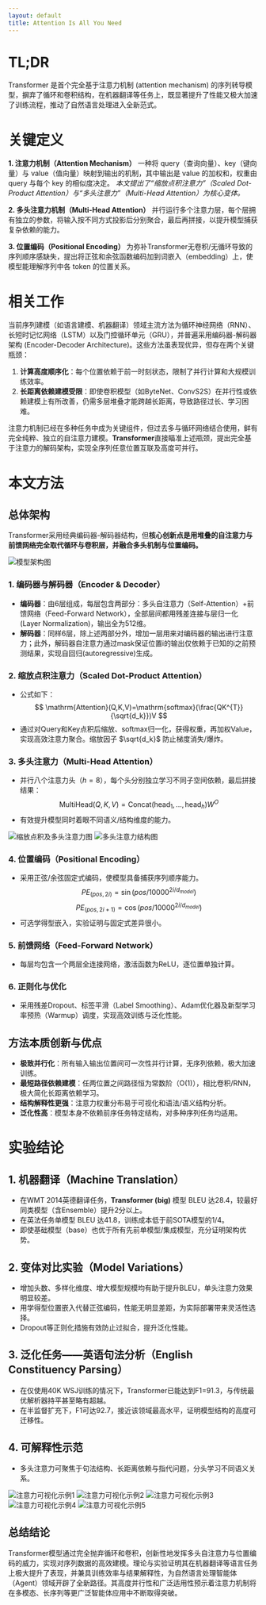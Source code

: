 ```yaml
---
layout: default
title: Attention Is All You Need
---
```


# TL;DR
Transformer 是首个完全基于注意力机制 (attention mechanism) 的序列转导模型，摒弃了循环和卷积结构，在机器翻译等任务上，既显著提升了性能又极大加速了训练流程，推动了自然语言处理进入全新范式。

# 关键定义

**1. 注意力机制（Attention Mechanism）**
一种将 query（查询向量）、key（键向量）与 value（值向量）映射到输出的机制，其中输出是 value 的加权和，权重由 query 与每个 key 的相似度决定。
*本文提出了“缩放点积注意力”（Scaled Dot-Product Attention）与“多头注意力”（Multi-Head Attention）为核心变体。*

**2. 多头注意力机制（Multi-Head Attention）**
并行运行多个注意力层，每个层拥有独立的参数，将输入按不同方式投影后分别聚合，最后再拼接，以提升模型捕获复杂依赖的能力。

**3. 位置编码（Positional Encoding）**
为弥补Transformer无卷积/无循环导致的序列顺序感缺失，提出将正弦和余弦函数编码加到词嵌入（embedding）上，使模型能理解序列中各 token 的位置关系。

# 相关工作

当前序列建模（如语言建模、机器翻译）领域主流方法为循环神经网络（RNN）、长短时记忆网络（LSTM）以及门控循环单元（GRU），并普遍采用编码器-解码器架构 (Encoder-Decoder Architecture)。这些方法虽表现优异，但存在两个关键瓶颈：
1. **计算高度顺序化**：每个位置依赖于前一时刻状态，限制了并行计算和大规模训练效率。
2. **长距离依赖建模受限**：即使卷积模型（如ByteNet、ConvS2S）在并行性或依赖建模上有所改善，仍需多层堆叠才能跨越长距离，导致路径过长、学习困难。

注意力机制已经在多种任务中成为关键组件，但过去多与循环网络结合使用，鲜有完全纯粹、独立的自注意力建模。**Transformer**直接瞄准上述瓶颈，提出完全基于注意力的解码架构，实现全序列任意位置互联及高度可并行。

# 本文方法

## 总体架构

Transformer采用经典编码器-解码器结构，但**核心创新点是用堆叠的自注意力与前馈网络完全取代循环与卷积层，并融合多头机制与位置编码。**

![模型架构图](images/1706.03762v7/ModalNet-21.png)

### 1. 编码器与解码器（Encoder & Decoder）
- **编码器**：由6层组成，每层包含两部分：多头自注意力（Self-Attention）+前馈网络（Feed-Forward Network），全部层间都用残差连接与层归一化 (Layer Normalization)，输出全为512维。
- **解码器**：同样6层，除上述两部分外，增加一层用来对编码器的输出进行注意力；此外，解码器自注意力通过mask保证位置i的输出仅依赖于已知的i之前预测结果，实现自回归(autoregressive)生成。

### 2. 缩放点积注意力（Scaled Dot-Product Attention）
- 公式如下：
  $$
  \mathrm{Attention}(Q,K,V)=\mathrm{softmax}(\frac{QK^{T}}{\sqrt{d_k}})V
  $$
- 通过对Query和Key点积后缩放、softmax归一化，获得权重，再加权Value，实现高效注意力聚合。缩放因子 $\sqrt{d_k}$ 防止梯度消失/爆炸。

### 3. 多头注意力（Multi-Head Attention）
- 并行八个注意力头（$h=8$），每个头分别独立学习不同子空间依赖，最后拼接结果：
  $$
  \mathrm{MultiHead}(Q,K,V) = \mathrm{Concat}(\mathrm{head}_1, ..., \mathrm{head}_h) W^O
  $$
- 有效提升模型同时着眼不同语义/结构维度的能力。

![缩放点积及多头注意力图](images/1706.03762v7/ModalNet-19.png)
![多头注意力结构图](images/1706.03762v7/ModalNet-20.png)

### 4. 位置编码（Positional Encoding）
- 采用正弦/余弦固定式编码，使模型具备捕获序列顺序能力。
  $$
  PE_{(pos,2i)} = \sin(pos/10000^{2i/d_{model}})
  $$
  $$
  PE_{(pos,2i+1)} = \cos(pos/10000^{2i/d_{model}})
  $$
- 可选学得型嵌入，实验证明与固定式差异很小。

### 5. 前馈网络（Feed-Forward Network）
- 每层均包含一个两层全连接网络，激活函数为ReLU，逐位置单独计算。

### 6. 正则化与优化
- 采用残差Dropout、标签平滑（Label Smoothing）、Adam优化器及新型学习率预热（Warmup）调度，实现高效训练与泛化性能。

## 方法本质创新与优点

- **极致并行化**：所有输入输出位置间可一次性并行计算，无序列依赖，极大加速训练。
- **最短路径依赖建模**：任两位置之间路径恒为常数阶（O(1)），相比卷积/RNN，极大简化长距离依赖学习。
- **结构解释性更强**：注意力权重分布易于可视化和语法/语义结构分析。
- **泛化性高**：模型本身不依赖前序任务特定结构，对多种序列任务均适用。

# 实验结论

## 1. 机器翻译（Machine Translation）
- 在WMT 2014英德翻译任务，**Transformer (big)** 模型 BLEU 达28.4，较最好同类模型（含Ensemble）提升2分以上。
- 在英法任务单模型 BLEU 达41.8，训练成本低于前SOTA模型的1/4。
- 即使基础模型（base）也优于所有先前单模型/集成模型，充分证明架构优势。

## 2. 变体对比实验（Model Variations）
- 增加头数、多样化维度、增大模型规模均有助于提升BLEU，单头注意力效果明显较差。
- 用学得型位置嵌入代替正弦编码，性能无明显差距，为实际部署带来灵活性选择。
- Dropout等正则化措施有效防止过拟合，提升泛化性能。

## 3. 泛化任务——英语句法分析（English Constituency Parsing）
- 在仅使用40K WSJ训练的情况下，Transformer已能达到F1=91.3，与传统最优解析器持平甚至略有超越。
- 在半监督扩充下，F1可达92.7，接近该领域最高水平，证明模型结构的高度可迁移性。

## 4. 可解释性示范
- 多头注意力可聚焦于句法结构、长距离依赖与指代问题，分头学习不同语义关系。

![注意力可视化示例1](images/1706.03762v7/x1.png)
![注意力可视化示例2](images/1706.03762v7/x2.png)
![注意力可视化示例3](images/1706.03762v7/x3.png)
![注意力可视化示例4](images/1706.03762v7/x4.png)
![注意力可视化示例5](images/1706.03762v7/x5.png)

## 总结结论
Transformer模型通过完全抛弃循环和卷积，创新性地发挥多头自注意力与位置编码的威力，实现对序列数据的高效建模。理论与实验证明其在机器翻译等语言任务上极大提升了表现，并兼具训练效率与结果解释性，为自然语言处理智能体（Agent）领域开辟了全新路径。其高度并行性和广泛适用性预示着注意力机制将在多模态、长序列等更广泛智能体应用中不断取得突破。
